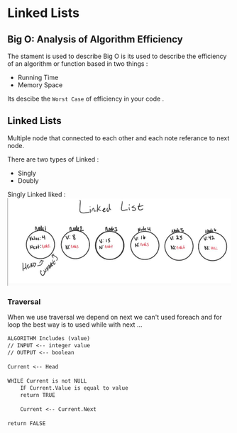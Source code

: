 #  Linked Lists

## Big O: Analysis of Algorithm Efficiency

The stament is used to describe Big O is its used to describe the efficiency of an algorithm or function based in two things : 

- Running Time
- Memory Space

Its descibe the `Worst Case` of efficiency in your code . 

## Linked Lists

Multiple node that connected to each other and each note referance to next node. 

There are two types of Linked : 

- Singly 
- Doubly

Singly Linked liked : 
![link image](../assets/class05/link.JPG)

### Traversal 
When we use traversal we depend on next we can't used foreach and for loop the best way is to used while with next ... 

    ALGORITHM Includes (value)
    // INPUT <-- integer value
    // OUTPUT <-- boolean

    Current <-- Head

    WHILE Current is not NULL
        IF Current.Value is equal to value
        return TRUE

        Current <-- Current.Next

    return FALSE
